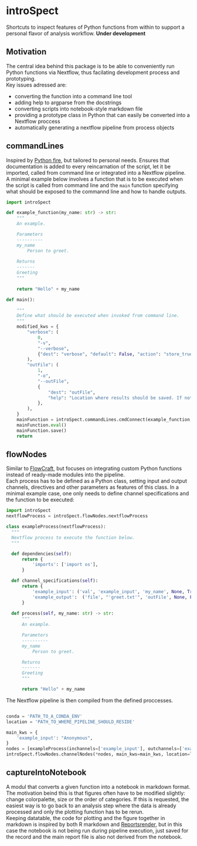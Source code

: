 # introSpect
Shortcuts to inspect features of Python functions from within to support a personal flavor of analysis workflow. 
**Under development**

## Motivation
The central idea behind this package is to be able to conveniently run Python functions via Nextflow, thus facilating development process and prototyping.  
Key issues adressed are:  
- converting the function into a command line tool  
- adding help to argparse from the docstrings  
- converting scripts into notebook-style markdown file  
- providing a prototype class in Python that can easily be converted into a Nextflow proccess  
- automatically generating a nextflow pipeline from process objects

## commandLines
Inspired by [Python fire](https://github.com/google/python-fire), but tailored to personal needs. Ensures that documentation is added to every reincarnation of the script, let it be imported, called from command line or integrated into a Nextflow pipeline.  
A minimal example below involves a function that is to be executed when the script is called from command line and the `main` function specifying what should be exposed to the commannd line and how to handle outputs.

```python
import introSpect

def example_function(my_name: str) -> str:
    """
    An example.

    Parameters
    ----------
    my_name
        Person to greet.
    
    Returns
    -------
    Greeting
    """
    
    return "Hello" + my_name

def main():

    """
    Define what should be executed when invoked from command line.
    """
    modified_kws = {
        "verbose": (
            0,
            "-v",
            "--verbose",
            {"dest": "verbose", "default": False, "action": "store_true"},
        ),
        "outFile": (
            1,
            "-o",
            "--outFile",
            {
                "dest": "outFile",
                "help": "Location where results should be saved. If not specified, STDOUT will be used.",
            },
        ),
    }
    mainFunction = introSpect.commandLines.cmdConnect(example_function, modified_kws)
    mainFunction.eval()
    mainFunction.save()
    return
```

## flowNodes
Similar to [FlowCraft](https://github.com/assemblerflow/flowcraft), but focuses on integrating custom Python functions instead of ready-made modules into the pipeline.  
Each process has to be defined as a Python class, setting input and output channels, directives and other parameters as features of this class. In a minimal example case, one only needs to define channel specifications and the function to be executed:

```python
import introSpect
nextflowProcess = introSpect.flowNodes.nextflowProcess

class exampleProcess(nextflowProcess):
  """
  Nextflow process to execute the function below.
  """

  def dependencies(self):
      return {
          'imports': ['import os'],
      }

  def channel_specifications(self):
      return {
          'example_input': ('val', 'example_input', 'my_name', None, True),
          'example_output':  ('file', "'greet.txt'", 'outFile', None, False),
      }
      
  def process(self, my_name: str) -> str:
      """
      An example.

      Parameters
      ----------
      my_name
          Person to greet.

      Returns
      -------
      Greeting
      """

      return "Hello" + my_name
```

The Nextflow pipeline is then compiled from the defined proccesses.

```python

conda = 'PATH_TO_A_CONDA_ENV'
location = 'PATH_TO_WHERE_PIPELINE_SHOULD_RESIDE'

main_kws = {
    'example_input': "Anonymous",
}
nodes = [exampleProcess(inchannels=['example_input'], outchannels=['example_output'], conda=conda),]
introSpect.flowNodes.channelNodes(*nodes, main_kws=main_kws, location=location+'/pipeline')
```

## captureIntoNotebook
A modul that converts a given function into a notebook in markdown format. The motivation beind this is that figures often have to be modified slightly: change colorpalette, size or the order of categories. If this is requested, the easiest way is to go back to an analysis step where the data is already processed and only the plotting function has to be rerun.  
Keeping datatable, the code for plotting and the figure together in markdown is inspired by both R markdown and [Reportsrender](https://github.com/grst/reportsrender), but in this case the notebook is not being run during pipeline execution, just saved for the record and the main report file is also not derived from the notebook. 

